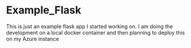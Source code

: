 # Example_Flask
This is just an example flask app I started working on. I am doing the development on a local docker container and then planning to deploy this on my Azure instance
